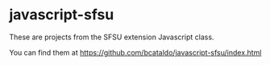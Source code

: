 # javascript-sfsu
These are projects from the SFSU extension Javascript class.

You can find them at https://github.com/bcataldo/javascript-sfsu/index.html
